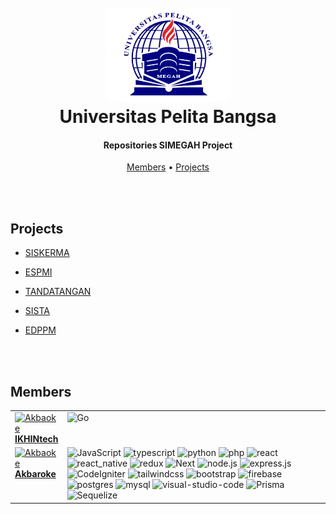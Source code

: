 <h1 align="center">
  <br>
  <a href="https://web.pelitabangsa.ac.id"><img src="./assets/Logo-Universitas-Pelita-Bangsa.webp" alt="Markdownify" width="200"></a>
  <br>
  Universitas Pelita Bangsa
  <br>
</h1>

<h4 align="center">Repositories SIMEGAH Project</h4>

<p align="center">
  <a href="#members">Members</a> •
  <a href="#projects">Projects</a>
</p>

  <br>
  <br>

## Projects

- [SISKERMA](https://siskerma.pelitabangsa.ac.id/)
- [ESPMI](https://espmi.pelitabangsa.ac.id/)
- [TANDATANGAN](https://tandatangan.pelitabangsa.ac.id/)
- [SISTA](https://sista.pelitabangsa.ac.id/)
- [EDPPM](https://edppm.pelitabangsa.ac.id/)

  <br>
  <br>

## Members

<table>
    <tr>
      <td valign="top" width="5%">
        <a href="https://github.com/IKHINtech">
          <img src="https://avatars.githubusercontent.com/u/37961417?v=4" width="100px;" alt="Akbaoke"/>
          <br />
          <b style="text-align: center;">IKHINtech</b>
        </a>
      </td>
      <td valign="top" width="95%">
      <img src="https://img.shields.io/badge/go-%2300ADD8.svg?style=for-the-badge&logo=go&logoColor=white" title="Go" />
      </td>
    </tr>
    <tr>
      <td valign="top" width="5%">
        <a href="https://github.com/Akbaroke">
          <img src="https://avatars.githubusercontent.com/u/94231436?v=4" width="100px;" alt="Akbaoke"/>
          <br />
          <b style="text-align: center;">Akbaroke</b>
        </a>
      </td>
      <td valign="top" width="95%">
        <img src="https://img.shields.io/badge/javascript-%23323330.svg?style=for-the-badge&logo=javascript&logoColor=%23F7DF1E" title="JavaScript" />
        <img src="https://img.shields.io/badge/typescript-%23007ACC.svg?style=for-the-badge&logo=typescript&logoColor=white" title="typescript" />
        <img src="https://img.shields.io/badge/python-3670A0?style=for-the-badge&logo=python&logoColor=ffdd54" title="python" />
        <img src="https://img.shields.io/badge/php-%23777BB4.svg?style=for-the-badge&logo=php&logoColor=white" title="php" />
        <img src="https://img.shields.io/badge/react-%2320232a.svg?style=for-the-badge&logo=react&logoColor=%2361DAFB" title="react" />
        <img src="https://img.shields.io/badge/react_native-%2320232a.svg?style=for-the-badge&logo=react&logoColor=%2361DAFB" title="react_native" />
        <img src="https://img.shields.io/badge/redux-%23593d88.svg?style=for-the-badge&logo=redux&logoColor=white" title="redux" />
        <img src="https://img.shields.io/badge/Next-black?style=for-the-badge&logo=next.js&logoColor=white" title="Next" />
        <img src="https://img.shields.io/badge/node.js-6DA55F?style=for-the-badge&logo=node.js&logoColor=white" title="node.js" />
        <img src="https://img.shields.io/badge/express.js-%23404d59.svg?style=for-the-badge&logo=express&logoColor=%2361DAFB" title="express.js" />
        <img src="https://img.shields.io/badge/CodeIgniter-%23EF4223.svg?style=for-the-badge&logo=codeIgniter&logoColor=white" title="CodeIgniter" />
        <img src="https://img.shields.io/badge/tailwindcss-%2338B2AC.svg?style=for-the-badge&logo=tailwind-css&logoColor=white" title="tailwindcss" />
        <img src="https://img.shields.io/badge/bootstrap-%238511FA.svg?style=for-the-badge&logo=bootstrap&logoColor=white" title="bootstrap" />
        <img src="https://img.shields.io/badge/firebase-a08021?style=for-the-badge&logo=firebase&logoColor=ffcd34" title="firebase" />
        <img src="https://img.shields.io/badge/postgres-%23316192.svg?style=for-the-badge&logo=postgresql&logoColor=white"title="postgres" />
        <img src="https://img.shields.io/badge/mysql-4479A1.svg?style=for-the-badge&logo=mysql&logoColor=white"title="mysql" />
        <img src="https://img.shields.io/badge/Visual%20Studio%20Code-0078d7.svg?style=for-the-badge&logo=visual-studio-code&logoColor=white"title="visual-studio-code" />
        <img src="https://img.shields.io/badge/Prisma-3982CE?style=for-the-badge&logo=Prisma&logoColor=white"title="Prisma" />
        <img src="https://img.shields.io/badge/Sequelize-52B0E7?style=for-the-badge&logo=Sequelize&logoColor=white"title="Sequelize" />
      </td>
    </tr>
</table>

